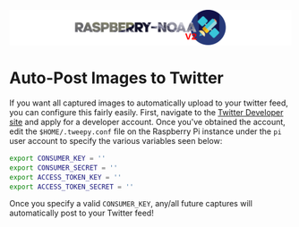 ![Raspberry NOAA](../assets/header_1600_v2.png)

# Auto-Post Images to Twitter

If you want all captured images to automatically upload to your twitter feed, you can configure this fairly
easily. First, navigate to the [Twitter Developer site](http://developer.twitter.com/) and apply for a developer
account. Once you've obtained the account, edit the `$HOME/.tweepy.conf` file on the Raspberry Pi instance under
the `pi` user account to specify the various variables seen below:

```bash
export CONSUMER_KEY = ''
export CONSUMER_SECRET = ''
export ACCESS_TOKEN_KEY = ''
export ACCESS_TOKEN_SECRET = ''
```

Once you specify a valid `CONSUMER_KEY`, any/all future captures will automatically post to your Twitter feed!
